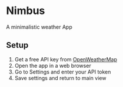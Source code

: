 # Nimbus

A minimalistic weather App

## Setup

1. Get a free API key from [OpenWeatherMap](https://openweathermap.org/api)
2. Open the app in a web browser
3. Go to Settings and enter your API token
4. Save settings and return to main view
